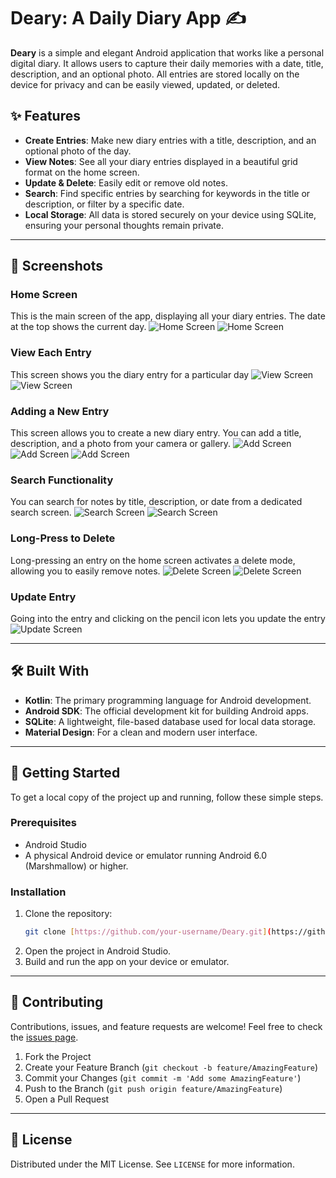 # Deary: A Daily Diary App ✍️

**Deary** is a simple and elegant Android application that works like a personal digital diary. It allows users to capture their daily memories with a date, title, description, and an optional photo. All entries are stored locally on the device for privacy and can be easily viewed, updated, or deleted.

## ✨ Features

* **Create Entries**: Make new diary entries with a title, description, and an optional photo of the day.
* **View Notes**: See all your diary entries displayed in a beautiful grid format on the home screen.
* **Update & Delete**: Easily edit or remove old notes.
* **Search**: Find specific entries by searching for keywords in the title or description, or filter by a specific date.
* **Local Storage**: All data is stored securely on your device using SQLite, ensuring your personal thoughts remain private.

***

## 📸 Screenshots

### Home Screen
This is the main screen of the app, displaying all your diary entries. The date at the top shows the current day.
![Home Screen](images/homescreen1)
![Home Screen](images/homescreen2)

### View Each Entry
This screen shows you the diary entry for a particular day
![View Screen](images/display1)
![View Screen](images/display2)

### Adding a New Entry
This screen allows you to create a new diary entry. You can add a title, description, and a photo from your camera or gallery.
![Add Screen](images/entry1)
![Add Screen](images/entry2)
![Add Screen](images/entry3)

### Search Functionality
You can search for notes by title, description, or date from a dedicated search screen.
![Search Screen](images/search1)
![Search Screen](images/search2)

### Long-Press to Delete
Long-pressing an entry on the home screen activates a delete mode, allowing you to easily remove notes.
![Delete Screen](images/delete1)
![Delete Screen](images/delete2)

### Update Entry
Going into the entry and clicking on the pencil icon lets you update the entry
![Update Screen](images/update)

***

## 🛠️ Built With

* **Kotlin**: The primary programming language for Android development.
* **Android SDK**: The official development kit for building Android apps.
* **SQLite**: A lightweight, file-based database used for local data storage.
* **Material Design**: For a clean and modern user interface.

***

## 🚀 Getting Started

To get a local copy of the project up and running, follow these simple steps.

### Prerequisites
* Android Studio
* A physical Android device or emulator running Android 6.0 (Marshmallow) or higher.

### Installation
1.  Clone the repository:
    ```bash
    git clone [https://github.com/your-username/Deary.git](https://github.com/your-username/Deary.git)
    ```
2.  Open the project in Android Studio.
3.  Build and run the app on your device or emulator.

***

## 🤝 Contributing

Contributions, issues, and feature requests are welcome! Feel free to check the [issues page](https://github.com/your-username/Deary/issues).

1.  Fork the Project
2.  Create your Feature Branch (`git checkout -b feature/AmazingFeature`)
3.  Commit your Changes (`git commit -m 'Add some AmazingFeature'`)
4.  Push to the Branch (`git push origin feature/AmazingFeature`)
5.  Open a Pull Request

***

## 📄 License

Distributed under the MIT License. See `LICENSE` for more information.
